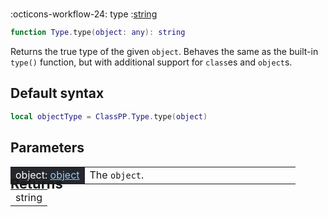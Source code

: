#
<span class="api-header">
    <span class="api-icon" markdown>:octicons-workflow-24:</span>
    <span class="api-title">type</span>
    <span class="api-type">:</span><a href="https://create.roblox.com/docs/luau/strings" class="api-type">string</a>
</span>

```lua
function Type.type(object: any): string
```

Returns the true type of the given `object`. Behaves the same as the built-in `type()` function, but with additional support for `class`es and `object`s.

## Default syntax
```lua
local objectType = ClassPP.Type.type(object)
```

## Parameters
<div markdown>
    <div class="md-typeset__scrollwrap"><div class="md-typeset__table">
        <table>
            <tbody>
                <tr>
                    <td style="background-color: rgb(37, 39, 45); color: #fff">object: <a href="../../../dataTypes/object"  style="color:        lightskyblue;      ">object</a></td>
                    <td style="width: 74%">The <code>object</code>.</td>
                </tr>
            </tbody>
        </table>
    </div>
</div>

<h2 markdown style="font-size: 1.5625em; margin-bottom: -20px; margin-top: -30px"> Returns </h2>
    <div markdown>
        <div class="md-typeset__scrollwrap"><div class="md-typeset__table">
        <table>
            <tbody>
                <tr>
                    <td class="apiReferenceMethodBox">string</td>
                </tr>
            <tr>
            </tbody>
        </table>
    </div>
</div>